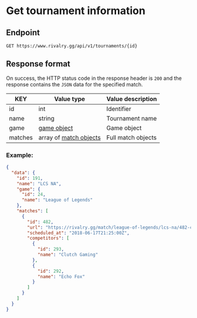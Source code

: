 # Get tournament information

## Endpoint

`GET https://www.rivalry.gg/api/v1/tournaments/{id}`

## Response format

On success, the HTTP status code in the response header is `200` and the response contains the `JSON` data for the specified match.

KEY | Value type | Value description
--- | --- | ---
id | int | Identifier
name | string | Tournament name
game | [game object](../Objects.md#game) | Game object
matches | array of [match objects](../Objects.md#match) | Full match objects

### Example:

```json
{
  "data": {
    "id": 191,
    "name": "LCS NA",
    "game": {
      "id": 24,
      "name": "League of Legends"
    },
    "matches": [
      {
        "id": 482,
        "url": "https://rivalry.gg/match/league-of-legends/lcs-na/482-clutch-gaming-vs-echo-fox",
        "scheduled_at": "2018-06-17T21:25:00Z",
        "competitors": [
          {
            "id": 293,
            "name": "Clutch Gaming"
          },
          {
            "id": 292,
            "name": "Echo Fox"
          }
        ]
      }
    ]
  }
}
```